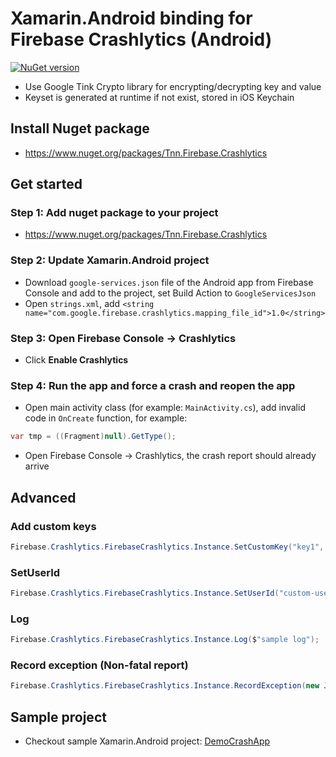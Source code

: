 # Xamarin.Android binding for Firebase Crashlytics (Android)
[![NuGet version](https://badge.fury.io/nu/Tnn.Firebase.Crashlytics.svg)](https://badge.fury.io/nu/Tnn.Firebase.Crashlytics)

- Use Google Tink Crypto library for encrypting/decrypting key and value
- Keyset is generated at runtime if not exist, stored in iOS Keychain

## Install Nuget package
- https://www.nuget.org/packages/Tnn.Firebase.Crashlytics

## Get started

### Step 1: Add nuget package to your project
- https://www.nuget.org/packages/Tnn.Firebase.Crashlytics

### Step 2: Update Xamarin.Android project
- Download `google-services.json` file of the Android app from Firebase Console and add to the project, set Build Action to `GoogleServicesJson`
- Open `strings.xml`, add `<string name="com.google.firebase.crashlytics.mapping_file_id">1.0</string>`

### Step 3: Open Firebase Console -> Crashlytics
- Click **Enable Crashlytics**

### Step 4: Run the app and force a crash and reopen the app
- Open main activity class (for example: `MainActivity.cs`), add invalid code in `OnCreate` function, for example:

```csharp
var tmp = ((Fragment)null).GetType();
```

- Open Firebase Console -> Crashlytics, the crash report should already arrive
    
## Advanced
### Add custom keys
```csharp
Firebase.Crashlytics.FirebaseCrashlytics.Instance.SetCustomKey("key1", "value2");
```

### SetUserId
```csharp
Firebase.Crashlytics.FirebaseCrashlytics.Instance.SetUserId("custom-user-id");
```

### Log
```csharp
Firebase.Crashlytics.FirebaseCrashlytics.Instance.Log($"sample log");
```

### Record exception (Non-fatal report)
```csharp
Firebase.Crashlytics.FirebaseCrashlytics.Instance.RecordException(new Java.Lang.Exception($"sample exception"));
```
## Sample project
- Checkout sample Xamarin.Android project: [DemoCrashApp](DemoCrashApp)